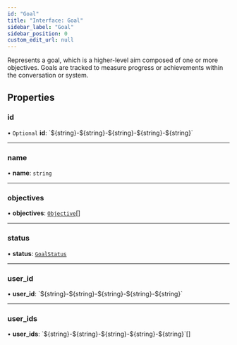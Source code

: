 ```yaml
---
id: "Goal"
title: "Interface: Goal"
sidebar_label: "Goal"
sidebar_position: 0
custom_edit_url: null
---
```


Represents a goal, which is a higher-level aim composed of one or more objectives. Goals are tracked to measure progress or achievements within the conversation or system.

## Properties

### id

• `Optional` **id**: \`$\{string}-$\{string}-$\{string}-$\{string}-$\{string}\`

___

### name

• **name**: `string`

___

### objectives

• **objectives**: [`Objective`](Objective.md)[]

___

### status

• **status**: [`GoalStatus`](../enums/GoalStatus.md)

___

### user\_id

• **user\_id**: \`$\{string}-$\{string}-$\{string}-$\{string}-$\{string}\`

___

### user\_ids

• **user\_ids**: \`$\{string}-$\{string}-$\{string}-$\{string}-$\{string}\`[]

